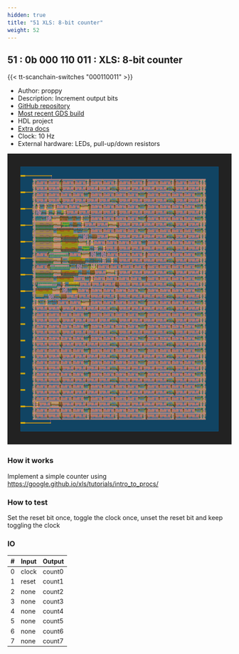 ```yaml
---
hidden: true
title: "51 XLS: 8-bit counter"
weight: 52
---
```


## 51 : 0b 000 110 011 : XLS: 8-bit counter

{{< tt-scanchain-switches "000110011" >}}

* Author: proppy
* Description: Increment output bits
* [GitHub repository](https://github.com/proppy/tt02-xls-counter)
* [Most recent GDS build](https://github.com/proppy/tt02-xls-counter/actions/runs/3728611750)
* HDL project
* [Extra docs](https://github.com/proppy/tt02-xls-counter/blob/main/README.md)
* Clock: 10 Hz
* External hardware: LEDs, pull-up/down resistors

![picture](images/counter.svg)

### How it works

Implement a simple counter using https://google.github.io/xls/tutorials/intro_to_procs/

### How to test

Set the reset bit once, toggle the clock once, unset the reset bit and keep toggling the clock

### IO

| # | Input        | Output       |
|---|--------------|--------------|
| 0 | clock  | count0 |
| 1 | reset  | count1 |
| 2 | none  | count2 |
| 3 | none  | count3 |
| 4 | none  | count4 |
| 5 | none  | count5 |
| 6 | none  | count6 |
| 7 | none  | count7 |
